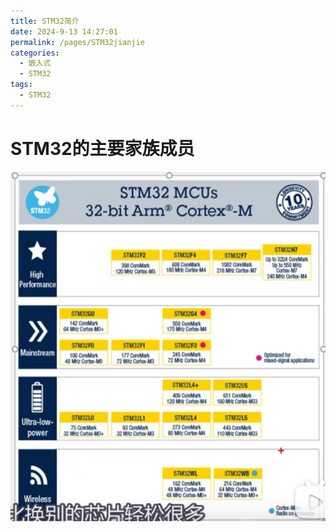 ```yaml
---
title: STM32简介
date: 2024-9-13 14:27:01
permalink: /pages/STM32jianjie
categories: 
  - 嵌入式
  - STM32
tags: 
  - STM32
---
```


# STM32的主要家族成员

![image-20240913161514170](assets/image-20240913161514170.png)